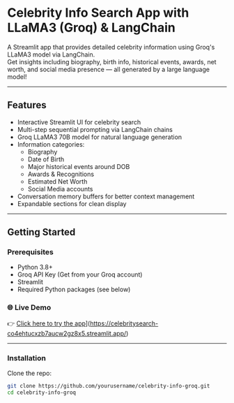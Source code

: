 # Celebrity Info Search App with LLaMA3 (Groq) & LangChain

A Streamlit app that provides detailed celebrity information using Groq's LLaMA3 model via LangChain.  
Get insights including biography, birth info, historical events, awards, net worth, and social media presence — all generated by a large language model!

---

## Features

- Interactive Streamlit UI for celebrity search  
- Multi-step sequential prompting via LangChain chains  
- Groq LLaMA3 70B model for natural language generation  
- Information categories:  
  - Biography  
  - Date of Birth  
  - Major historical events around DOB  
  - Awards & Recognitions  
  - Estimated Net Worth  
  - Social Media accounts  
- Conversation memory buffers for better context management  
- Expandable sections for clean display  

---

## Getting Started

### Prerequisites

- Python 3.8+  
- Groq API Key (Get from your Groq account)  
- Streamlit  
- Required Python packages (see below)

### 🌐 Live Demo

👉 [Click here to try the app]([https://your-app-link.streamlit.app)](https://celebritysearch-co4ehtucxzb7aucw2gz8x5.streamlit.app/)

---
### Installation

Clone the repo:
   ```bash
   git clone https://github.com/yourusername/celebrity-info-groq.git
   cd celebrity-info-groq


